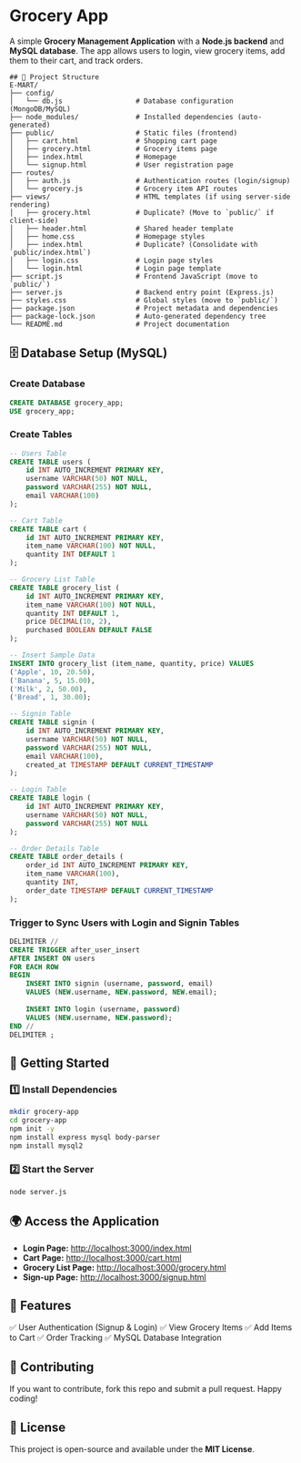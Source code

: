 # Grocery App

A simple **Grocery Management Application** with a **Node.js backend** and **MySQL database**. The app allows users to login, view grocery items, add them to their cart, and track orders.
```
## 📂 Project Structure
E-MART/
├── config/
│   └── db.js                  # Database configuration (MongoDB/MySQL)
├── node_modules/              # Installed dependencies (auto-generated)
├── public/                    # Static files (frontend)
│   ├── cart.html              # Shopping cart page
│   ├── grocery.html           # Grocery items page
│   ├── index.html             # Homepage
│   └── signup.html            # User registration page
├── routes/
│   ├── auth.js                # Authentication routes (login/signup)
│   └── grocery.js             # Grocery item API routes
├── views/                     # HTML templates (if using server-side rendering)
│   ├── grocery.html           # Duplicate? (Move to `public/` if client-side)
│   ├── header.html            # Shared header template
│   ├── home.css               # Homepage styles
│   ├── index.html             # Duplicate? (Consolidate with `public/index.html`)
│   ├── login.css              # Login page styles
│   └── login.html             # Login page template
├── script.js                  # Frontend JavaScript (move to `public/`)
├── server.js                  # Backend entry point (Express.js)
├── styles.css                 # Global styles (move to `public/`)
├── package.json               # Project metadata and dependencies
├── package-lock.json          # Auto-generated dependency tree
└── README.md                  # Project documentation
```

## 🗄️ Database Setup (MySQL)
### Create Database
```sql
CREATE DATABASE grocery_app;
USE grocery_app;
```
### Create Tables
```sql
-- Users Table
CREATE TABLE users (
    id INT AUTO_INCREMENT PRIMARY KEY,
    username VARCHAR(50) NOT NULL,
    password VARCHAR(255) NOT NULL,
    email VARCHAR(100)
);

-- Cart Table
CREATE TABLE cart (
    id INT AUTO_INCREMENT PRIMARY KEY,
    item_name VARCHAR(100) NOT NULL,
    quantity INT DEFAULT 1
);

-- Grocery List Table
CREATE TABLE grocery_list (
    id INT AUTO_INCREMENT PRIMARY KEY,
    item_name VARCHAR(100) NOT NULL,
    quantity INT DEFAULT 1,
    price DECIMAL(10, 2),
    purchased BOOLEAN DEFAULT FALSE
);

-- Insert Sample Data
INSERT INTO grocery_list (item_name, quantity, price) VALUES
('Apple', 10, 20.50),
('Banana', 5, 15.00),
('Milk', 2, 50.00),
('Bread', 1, 30.00);

-- Signin Table
CREATE TABLE signin (
    id INT AUTO_INCREMENT PRIMARY KEY,
    username VARCHAR(50) NOT NULL,
    password VARCHAR(255) NOT NULL,
    email VARCHAR(100),
    created_at TIMESTAMP DEFAULT CURRENT_TIMESTAMP
);

-- Login Table
CREATE TABLE login (
    id INT AUTO_INCREMENT PRIMARY KEY,
    username VARCHAR(50) NOT NULL,
    password VARCHAR(255) NOT NULL
);

-- Order Details Table
CREATE TABLE order_details (
    order_id INT AUTO_INCREMENT PRIMARY KEY,
    item_name VARCHAR(100),
    quantity INT,
    order_date TIMESTAMP DEFAULT CURRENT_TIMESTAMP
);
```
### Trigger to Sync Users with Login and Signin Tables
```sql
DELIMITER //
CREATE TRIGGER after_user_insert
AFTER INSERT ON users
FOR EACH ROW
BEGIN
    INSERT INTO signin (username, password, email)
    VALUES (NEW.username, NEW.password, NEW.email);
    
    INSERT INTO login (username, password)
    VALUES (NEW.username, NEW.password);
END //
DELIMITER ;
```

## 🚀 Getting Started
### 1️⃣ Install Dependencies
```sh
mkdir grocery-app
cd grocery-app
npm init -y
npm install express mysql body-parser
npm install mysql2
```

### 2️⃣ Start the Server
```sh
node server.js
```

## 🌍 Access the Application
- **Login Page:** [http://localhost:3000/index.html](http://localhost:3000/index.html)
- **Cart Page:** [http://localhost:3000/cart.html](http://localhost:3000/cart.html)
- **Grocery List Page:** [http://localhost:3000/grocery.html](http://localhost:3000/grocery.html)
- **Sign-up Page:** [http://localhost:3000/signup.html](http://localhost:3000/signup.html)

## 📌 Features
✅ User Authentication (Signup & Login)
✅ View Grocery Items
✅ Add Items to Cart
✅ Order Tracking
✅ MySQL Database Integration

## 🤝 Contributing
If you want to contribute, fork this repo and submit a pull request. Happy coding!

## 📜 License
This project is open-source and available under the **MIT License**.

